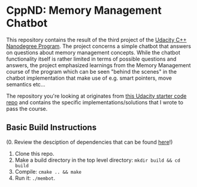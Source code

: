 # CppND: Memory Management Chatbot

This repository contains the result of the third project of the [Udacity C++ Nanodegree Program](https://www.udacity.com/course/c-plus-plus-nanodegree--nd213). The project concerns a simple chatbot that answers on questions about memory management concepts. While the chatbot functionality itself is rather limited in terms of possible questions and answers, the project emphasized learnings from the Memory Management course of the program which can be seen "behind the scenes" in the chatbot implementation that make use of e.g. smart pointers, move semantics etc... 

The repository you're looking at originates from [this Udacity starter code repo](https://github.com/udacity/CppND-Memory-Management-Chatbot.git) and contains the specific implementations/solutions that I wrote to pass the course.

## Basic Build Instructions

(0. Review the desciption of dependencies that can be found [here](https://github.com/udacity/CppND-Memory-Management-Chatbot.git)!)
1. Clone this repo.
2. Make a build directory in the top level directory: `mkdir build && cd build`
3. Compile: `cmake .. && make`
4. Run it: `./membot`.
